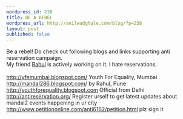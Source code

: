 ```yaml
---
wordpress_id: 238
title: BE A REBEL
wordpress_url: http://anilwadghule.com/blog/?p=238
layout: post
published: false
---
```

<p>Be a rebel! Do check out following blogs and links supporting anti reservation campaign.<br />My friend <a href="http://rb286.blogspot.com/">Rahul</a> is actively working on it. I hate reservations.<br /><br /><a href="http://yfemumbai.blogspot.com/">http://yfemumbai.blogspot.com/</a> Youth For Equality, Mumbai<br /><a href="http://mandal286.blogspot.com/">http://mandal286.blogspot.com/</a> by Rahul, Pune<br /><a href="http://youthforequality.blogspot.com/">http://youthforequality.blogspot.com</a> Official from Delhi<br /><a href="http://antireservation.org/">http://antireservation.org/</a> Register urself to get latest updates about mandal2 events happening in ur city<br /><a href="http://www.petitiononline.com/anti6162/petition.html">http://www.petitiononline.com/anti6162/petition.html</a> plz sign it</p>
